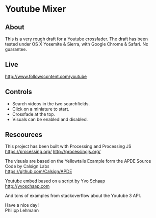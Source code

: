 # Youtube Mixer

## About
This is a very rough draft for a Youtube crossfader.
The draft has been tested under OS X Yosemite & Sierra, with Google Chrome & Safari.
No guarantee. 


## Live
http://www.followscontent.com/youtube


## Controls
- Search videos in the two searchfields.
- Click on a miniature to start.
- Crossfade at the top.
- Visuals can be enabled and disabled.


## Rescources
This project has been built with Processing and Processing JS<br>
https://processing.org/
http://processingjs.org/

The visuals are based on the Yellowtails Example form the APDE Source Code by Calsign Labs<br>
https://github.com/Calsign/APDE

Youtube embed based on a script by Yvo Schaap<br>
http://yvoschaap.com

And tons of examples from stackoverflow about the Youtube 3 API.


Have a nice day!<br>
Philipp Lehmann



